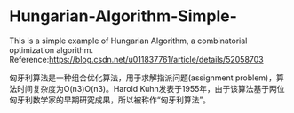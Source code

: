 # Hungarian-Algorithm-Simple-
This is a simple example of Hungarian Algorithm, a combinatorial optimization algorithm.
Reference:https://blog.csdn.net/u011837761/article/details/52058703

匈牙利算法是一种组合优化算法，用于求解指派问题(assignment problem)，算法时间复杂度为O(n3)O(n3)。Harold Kuhn发表于1955年，由于该算法基于两位匈牙利数学家的早期研究成果，所以被称作“匈牙利算法”。

